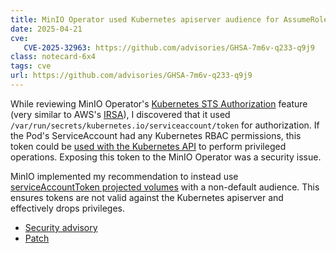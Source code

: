 ```yaml
---
title: MinIO Operator used Kubernetes apiserver audience for AssumeRoleWithWebIdentity STS
date: 2025-04-21
cve:
   CVE-2025-32963: https://github.com/advisories/GHSA-7m6v-q233-q9j9
class: notecard-6x4
tags: cve
url: https://github.com/advisories/GHSA-7m6v-q233-q9j9
---
```


While reviewing MinIO Operator's [Kubernetes STS Authorization](https://min.io/docs/minio/kubernetes/upstream/developers/sts-for-operator.html) feature (very similar to AWS's [IRSA](https://docs.aws.amazon.com/eks/latest/userguide/iam-roles-for-service-accounts.html)), I discovered that it used `/var/run/secrets/kubernetes.io/serviceaccount/token` for authorization. If the Pod's ServiceAccount had any Kubernetes RBAC permissions, this token could be [used with the Kubernetes API](https://kubernetes.io/docs/tasks/run-application/access-api-from-pod/#directly-accessing-the-rest-api) to perform privileged operations. Exposing this token to the MinIO Operator was a security issue.

MinIO implemented my recommendation to instead use [serviceAccountToken projected volumes](https://kubernetes.io/docs/concepts/storage/projected-volumes/#serviceaccounttoken) with a non-default audience. This ensures tokens are not valid against the Kubernetes apiserver and effectively drops privileges.

* [Security advisory](https://github.com/advisories/GHSA-7m6v-q233-q9j9)
* [Patch](https://github.com/minio/operator/pull/2418)
